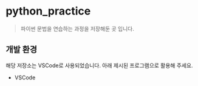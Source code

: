 # python_practice

>파이썬 문법을 연습하는 과정을 저장해둔 곳 입니다.

## 개발 환경

해당 저장소는 VSCode로 사용되었습니다. 아래 제시된 프로그램으로 활용해 주세요.

- VSCode
